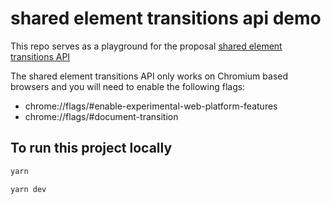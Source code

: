 # shared element transitions api demo

This repo serves as a playground for the proposal [shared element transitions API](https://github.com/WICG/shared-element-transitions)

The shared element transitions API only works on Chromium based browsers and you will need to enable the following flags:

* chrome://flags/#enable-experimental-web-platform-features
* chrome://flags/#document-transition

## To run this project locally


```bash
yarn
```

```bash
yarn dev
```
